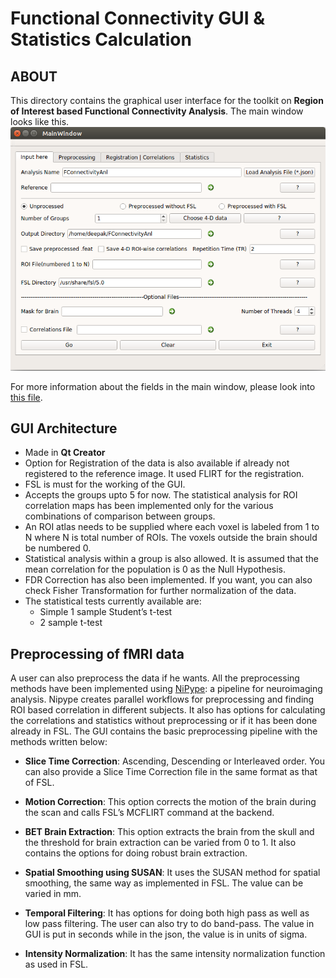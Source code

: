 # Functional Connectivity GUI & Statistics Calculation

## ABOUT
This directory contains the graphical user interface for the toolkit on **Region of Interest based Functional Connectivity Analysis**. The main window looks like this.
![MainWindow](docs/images/MainWindow.png)

For more information about the fields in the main window, please look into [this file](docs/MainWindow.md).
## GUI Architecture

* Made in **Qt Creator**
* Option for Registration of the data is also available if already not registered to the reference image. It used FLIRT for the registration.
* FSL is must for the working of the GUI.
* Accepts the groups upto 5 for now. The statistical analysis for ROI correlation maps has been implemented only for the various combinations of comparison between groups.
* An ROI atlas needs to be supplied where each voxel is labeled from 1 to N where N is total number of ROIs. The voxels outside the brain should be numbered 0.
* Statistical analysis within a group is also allowed. It is assumed that the mean correlation for the population is 0 as the Null Hypothesis. 
* FDR Correction has also been implemented. If you want, you can also check Fisher Transformation for further normalization of the data.
* The statistical tests currently available are:
    * Simple 1 sample Student&rsquo;s t-test
    * 2 sample t-test


## Preprocessing of fMRI data
A user can also preprocess the data if he wants. All the preprocessing methods have been implemented using [NiPype](http://miykael.github.io/nipype-beginner-s-guide/installation.html): a pipeline for neuroimaging analysis. Nipype creates parallel workflows for preprocessing and finding ROI based correlation in different subjects. It also has options for calculating the correlations and statistics without preprocessing or if it has been done already in FSL. The GUI contains the basic preprocessing pipeline with the methods written below:

* **Slice Time Correction**: 
Ascending, Descending or Interleaved order. You can also provide a Slice Time Correction file in the same format as that of FSL. 

* **Motion Correction**: This option corrects the motion of the brain during the scan and calls FSL&rsquo;s MCFLIRT command at the backend.
* **BET Brain Extraction**: This option extracts the brain from the skull and the threshold for brain extraction can be varied from 0 to 1. It also contains the options for doing robust brain extraction. 
* **Spatial Smoothing using SUSAN**: It uses the SUSAN method for spatial smoothing, the same way as implemented in FSL. The value can be varied in mm.
* **Temporal Filtering**: It has options for doing both high pass as well as low pass filtering. The user can also try to do band-pass. The value in GUI is put in seconds while in the json, the value is in units of sigma.
* **Intensity Normalization**: It has the same intensity normalization function as used in FSL. 
